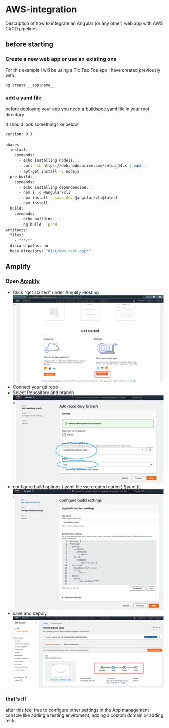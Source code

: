 # AWS-integration
Description of how to integrate an Angular (or any other) web app with AWS CI/CD pipelines

## before starting


### Create a new web app or use an existing one
For this example I will be using a Tic Tac Toe app I have created previously with:
```sh
ng create __app-name__ 
```
### add a yaml file

before deploying your app you need a buildspec.yaml file in your root directory

It should look something like below
```sh
version: 0.1

phases:
  install:
    commands:
      - echo installing nodejs...
      - curl -sL https://deb.nodesource.com/setup_14.x | bash -
      - apt-get install -y nodejs
  pre_build:
    commands:
      - echo installing dependencies...
      - npm i -g @angular/cli
      - npm install --save-dev @angular/cli@latest
      - npm install
  build:
    commands:
      - echo building...
      - ng build --prod
artifacts:
  files:
    - "**/*"
  discard-paths: no
  base-directory: "dist/aws-test-app*"
```

## Amplify 
### Open [Amplify](https://console.aws.amazon.com/amplify/home)
- Click "get started" under Amplify Hosting ![get started](/amplify-get-start-app.png)
- Connect your git repo 
- Select Repository and branch ![connect](/connect-github-test-branch.png)
- configure build options (.yaml file we created earlier) ![yaml](![connect](/configure-build-settings-web.png)
- save and depoly ![deploy](/finish-app-settings-deploy.png)

### that's it! 
after this feel free to configure other settings in the App management console like adding a testing enviroment, adding a costom domain or adding tests. 




